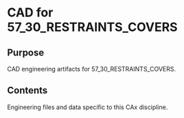 # CAD for 57_30_RESTRAINTS_COVERS

## Purpose
CAD engineering artifacts for 57_30_RESTRAINTS_COVERS.

## Contents
Engineering files and data specific to this CAx discipline.
